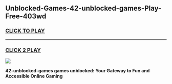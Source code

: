 
## Unblocked-Games-42-unblocked-games-Play-Free-403wd
<h3>
<a href="https://premium76.site?title=42-unblocked-games&ref=22A">CLICK TO PLAY</a></h3>
<hr>

<h3>
<a href="https://premium76.site?title=42-unblocked-games&ref=22A">CLICK 2 PLAY</a>
  
</h3>

<a href="https://premium76.site?title=42-unblocked-games&ref=22A"><img src="https://clearcache.store/games.png"></a>


**42-unblocked-games games unblocked: Your Gateway to Fun and Accessible Online Gaming**
